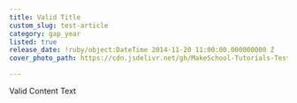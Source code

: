```yaml
---
title: Valid Title
custom_slug: test-article
category: gap_year
listed: true
release_date: !ruby/object:DateTime 2014-11-20 11:00:00.000000000 Z
cover_photo_path: https://cdn.jsdelivr.net/gh/MakeSchool-Tutorials-Test/News_Tests@f5365fb98604f0e4adb7cb8a971c5f6fab495abb/c02a8641-5d98-497a-abd1-03cdd7f9105e/cover_photo.jpeg

---
```

Valid Content Text